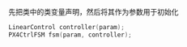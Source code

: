 
先把类中的类变量声明，然后将其作为参数用于初始化
```cpp
LinearControl controller(param);  
PX4CtrlFSM fsm(param, controller);
```